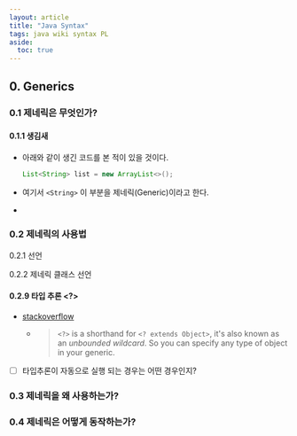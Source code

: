 ```yaml
---
layout: article
title: "Java Syntax"
tags: java wiki syntax PL
aside:
  toc: true
---
```




## 0. Generics

### 0.1  제네릭은 무엇인가?

#### 0.1.1 생김새
- 아래와 같이 생긴 코드를 본 적이 있을 것이다.
    ```java
    List<String> list = new ArrayList<>();
    ```
    
- 여기서 `<String>` 이 부분을 제네릭(Generic)이라고 한다.

- 

### 0.2 제네릭의 사용법

0.2.1 선언

0.2.2 제네릭 클래스 선언

#### 0.2.9 타입 추론 <?>

- [stackoverflow](https://stackoverflow.com/questions/11392380/generics-what-does-actually-mean)

  - > `<?>` is a shorthand for `<? extends Object>`, it's also known as an *unbounded wildcard*. So you can specify any type of object in your generic.

- [ ] 타입추론이 자동으로 실행 되는 경우는 어떤 경우인지?

### 0.3 제네릭을 왜 사용하는가?



### 0.4 제네릭은 어떻게 동작하는가?



